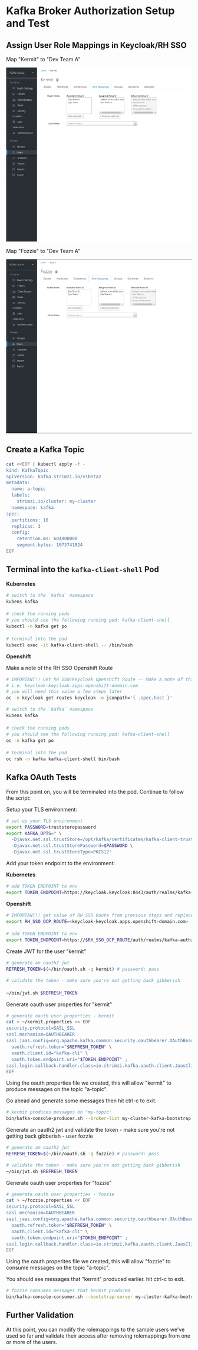 # Kafka Broker Authorization Setup and Test

## Assign User Role Mappings in Keycloak/RH SSO

Map "Kermit" to "Dev Team A"

![](assets/keycloak-setup-012.png)

Map "Fozzie" to "Dev Team A"

![](assets/keycloak-setup-013.png)

## Create a Kafka Topic

```bash
cat <<EOF | kubectl apply -f -
kind: KafkaTopic
apiVersion: kafka.strimzi.io/v1beta2
metadata:
  name: a-topic
  labels:
    strimzi.io/cluster: my-cluster
  namespace: kafka
spec:
  partitions: 10
  replicas: 3
  config:
    retention.ms: 604800000
    segment.bytes: 1073741824
EOF
```

## Terminal into the `kafka-client-shell` Pod

**Kubernetes**

```bash
# switch to the `kafka` namespace
kubens kafka

# check the running pods
# you should see the following running pod: kafka-client-shell
kubectl -n kafka get po

# terminal into the pod
kubectl exec -it kafka-client-shell -- /bin/bash
```

**Openshift**

Make a note of the RH SSO Openshift Route

```bash
# IMPORTANT!! Get RH SSO/Keycloak Openshift Route -- Make a note of this
# i.e. keycloak-keycloak.apps.openshift-domain.com
# you will need this value a few steps later
oc -n keycloak get routes keycloak -o jsonpath='{ .spec.host }'
```

```bash
# switch to the `kafka` namespace
kubens kafka

# check the running pods
# you should see the following running pod: kafka-client-shell
oc -n kafka get po

# terminal into the pod
oc rsh -n kafka kafka-client-shell bin/bash
```

## Kafka OAuth Tests

From this point on, you will be terminaled into the pod. Continue to follow the script:  

Setup your TLS environment:

```bash
# set up your TLS environment
export PASSWORD=truststorepassword
export KAFKA_OPTS=" \
  -Djavax.net.ssl.trustStore=/opt/kafka/certificates/kafka-client-truststore.p12 \
  -Djavax.net.ssl.trustStorePassword=$PASSWORD \
  -Djavax.net.ssl.trustStoreType=PKCS12"
```

Add your token endpoint to the environment: 

**Kubernetes**

```bash
# add TOKEN ENDPOINT to env
export TOKEN_ENDPOINT=https://keycloak.keycloak:8443/auth/realms/kafka-authz/protocol/openid-connect/token
```

**Openshift**

```bash
# IMPORTANT!! get value of RH SSO Route from previous steps and replace here:
export RH_SSO_OCP_ROUTE=<keycloak-keycloak.apps.openshift-domain.com>

# add TOKEN ENDPOINT to env
export TOKEN_ENDPOINT=https://$RH_SSO_OCP_ROUTE/auth/realms/kafka-authz/protocol/openid-connect/token
```

Create JWT for the user "kermit"

```bash
# generate an oauth2 jwt
REFRESH_TOKEN=$(~/bin/oauth.sh -q kermit) # password: pass
```

```bash
# validate the token - make sure you're not getting back gibberish

~/bin/jwt.sh $REFRESH_TOKEN
```

Generate oauth user properties for "kermit"

```bash
# generate oauth user properties - kermit
cat > ~/kermit.properties << EOF
security.protocol=SASL_SSL
sasl.mechanism=OAUTHBEARER
sasl.jaas.config=org.apache.kafka.common.security.oauthbearer.OAuthBearerLoginModule required \
  oauth.refresh.token="$REFRESH_TOKEN" \
  oauth.client.id="kafka-cli" \
  oauth.token.endpoint.uri="$TOKEN_ENDPOINT" ;
sasl.login.callback.handler.class=io.strimzi.kafka.oauth.client.JaasClientOauthLoginCallbackHandler
EOF
```

Using the oauth properties file we created, this will allow "kermit" to produce messages on the topic "a-topic". 

Go ahead and generate some messages then hit ctrl-c to exit. 

```bash
# kermit produces messages on "my-topic"
bin/kafka-console-producer.sh --broker-list my-cluster-kafka-bootstrap.kafka:9093 --topic a-topic --producer.config ~/kermit.properties
```

Generate an oauth2 jwt and validate the token - make sure you're not getting back gibberish - user fozzie

```bash
# generate an oauth2 jwt
REFRESH_TOKEN=$(~/bin/oauth.sh -q fozzie) # password: pass
```

```bash
# validate the token - make sure you're not getting back gibberish
~/bin/jwt.sh $REFRESH_TOKEN
```

Generate oauth user properties for "fozzie"

```bash
# generate oauth user properties - fozzie
cat > ~/fozzie.properties << EOF
security.protocol=SASL_SSL
sasl.mechanism=OAUTHBEARER
sasl.jaas.config=org.apache.kafka.common.security.oauthbearer.OAuthBearerLoginModule required \
  oauth.refresh.token="$REFRESH_TOKEN" \
  oauth.client.id="kafka-cli" \
  oauth.token.endpoint.uri="$TOKEN_ENDPOINT" ;
sasl.login.callback.handler.class=io.strimzi.kafka.oauth.client.JaasClientOauthLoginCallbackHandler
EOF
```

Using the oauth properites file we created, this will allow "fozzie" to consume messages on the topic "a-topic". 

You should see messages that "kermit" produced earlier. hit ctrl-c to exit. 

```bash
# fozzie consumes messages that kermit produced
bin/kafka-console-consumer.sh --bootstrap-server my-cluster-kafka-bootstrap.kafka:9093 --topic a-topic --group a_consumer_group_001  --from-beginning --consumer.config ~/fozzie.properties
```

## Further Validation

At this point, you can modify the rolemappings to the sample users we've used so far and validate their access after removing rolemappings from one or more of the users. 